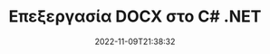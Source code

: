---
############################# Static ############################
layout: "auto-gen-editor"
date: 2022-11-09T21:38:32
draft: false
otherformats: doc docm dotx xls xlsx xlsm ppt pptx pptm mobi epub html mhtml txt xml csv pdf xps msg eml

############################# Head ############################
head_title: "DOCX Επεξεργαστής — Επεξεργασία DOCX στο C# .NET"
head_description: "Πώς να επεξεργαστείτε το DOCX στο C# .NET χρησιμοποιώντας μερικές γραμμές κώδικα; Χρησιμοποιήστε τα API επεξεργασίας εγγράφων του GroupDocs για να επεξεργαστείτε, να ενημερώσετε και να αποθηκεύσετε 30+ μορφές αρχείων."

############################# Header ############################
title: "Επεξεργασία DOCX στο C# .NET"
description: "Αποτελεσματική και ισχυρή επεξεργασία DOCX χρησιμοποιώντας την πλευρά του διακομιστή GroupDocs.Editor για API C# .NET, χωρίς τη χρήση λογισμικού όπως η Microsoft ή το Open Office."
bg_image: "https://cms.admin.containerize.com/templates/aspose/App_Themes/V3/images/bg/header1.png"
bg_overlay: false
button:
    enable: true
    icon: "fas fa-arrow-down"
    label: "Κατεβάστε δωρεάν δοκιμή"
    link: "https://downloads.groupdocs.com/editor/net"

############################# SubMenu ############################
submenu:
    enable: true

    left:
        img_alt: "GroupDocs.Editor for .NET"
        image: "https://cms.admin.containerize.com/templates/groupdocs/images/product-logos/90x90-noborder/groupdocs-editor-net.png"
        product: "GroupDocs.Editor"
        platform: ".NET"

    middle:
        button:

            # button loop
            - link: "https://apireference.groupdocs.com/editor/net"
              text: "Αναφορά API"

            # button loop
            - link: "https://github.com/groupdocs-editor"
              text: "Παραδείγματα κώδικα"

            # button loop
            - link: "https://products.groupdocs.app/editor/family"
              text: "Live Demos"

            # button loop
            - link: "https://purchase.groupdocs.com/pricing/editor/net"
              text: "Τιμολόγηση"

    right:
        link_download: "https://downloads.groupdocs.com/editor"
        link_learn: "https://docs.groupdocs.com/editor/net"
        link_buy: "https://purchase.groupdocs.com"

############################# About ############################
about:
    enable: true
    title: "Σχετικά με το API GroupDocs.Editor for .NET"
    content: |
        Το [GroupDocs.Editor for .NET](/el/editor/net/) Το API είναι μια σωστή επιλογή για την επεξεργασία εγγράφων και παρουσιάσεων του Microsoft Word, Excel, PowerPoint, Open Office. Το GroupDocs.Editor είναι ένα αυτόνομο API που είναι κατάλληλο για συστήματα διακομιστή και back-end όπου απαιτείται υψηλή απόδοση. Δεν εξαρτάται από κανένα λογισμικό όπως η Microsoft ή το Open Office.

############################# Steps ############################
steps:
    enable: true
    title_left: "Βήματα για την επεξεργασία του DOCX στο C#"
    content_left: |
        Το [GroupDocs.Editor for .NET](/el/editor/net/) παρέχει έναν εύκολο και απλό τρόπο για τους προγραμματιστές να επεξεργάζονται τα αρχεία DOCX χρησιμοποιώντας μερικές γραμμές κώδικα.
        * Δημιουργήστε μια παρουσία της κλάσης "Editor" με υποχρεωτική διαδρομή αρχείου ή ροή και προαιρετική κατηγορία "WordProcessingLoadOptions" και φορτώστε το αρχείο DOCX
        * Δημιουργήστε και ορίστε την παρουσία κλάσης «WordProcessingEditOptions» για τη μορφή αρχείου DOCX
        * Καλέστε τη μέθοδο `Editor.Edit()` και αποκτήστε έγγραφο DOCX σε μορφή HTML που είναι εύκολα επεξεργάσιμο με οποιοδήποτε πρόγραμμα επεξεργασίας WYSIWYG.
        * Καλέστε τη μέθοδο «Editor.Save()» και αποθηκεύστε το επεξεργασμένο αρχείο DOCX χρησιμοποιώντας την κλάση «WordProcessingSaveOptions»

        
    title_right: "Απαιτήσεις συστήματος"
    content_right: |
        Μια βασική επεξεργασία εγγράφων με τα API του GroupDocs.Editor for .NET μπορεί να γίνει εφαρμόζοντας μερικά εύκολα βήματα. Τα API μας υποστηρίζονται σε όλες τις μεγάλες πλατφόρμες και λειτουργικά συστήματα. Πριν εκτελέσετε τον παρακάτω κώδικα, βεβαιωθείτε ότι έχετε εγκαταστήσει τις ακόλουθες προϋποθέσεις στο σύστημά σας.

        * Λειτουργικά συστήματα: Microsoft Windows, Linux, MacOS
        * Περιβάλλοντα Ανάπτυξης: Microsoft Visual Studio, Xamarin, MonoDevelop
        * πλαίσια: .NET Framework, .NET Standard, .NET Core, Mono
        * Λήψη της πιο πρόσφατης έκδοσης του GroupDocs.Editor for .NET από το [NuGet](https://www.nuget.org/packages/groupdocs.editor)
        
    code: |        
        ```csharp
        // Load the DOCX file into Editor with the optional WordProcessingLoadOptions
        Editor editor = new Editor("source.docx", delegate { return new WordProcessingLoadOptions(); });

        // Create and adjust the edit options
        WordProcessingEditOptions editOptions = new WordProcessingEditOptions();

        // Open input DOCX document for edit — obtain an intermediate document, that can be edited
        EditableDocument beforeEdit = editor.Edit(editOptions);

        // Grab DOCX document content and associated resources from editable document
        string content = beforeEdit.GetContent();

        // Send the content to WYSIWYG-editor, edit it there, and send edited content back to the server-side
        // This step simulates a such operation
        string updatedContent = content.Replace("Subtitle", "Edited subtitle");

        // Grab edited content and resources from WYSIWYG-editor and create a new EditableDocument instance from it
        EditableDocument afterEdit = EditableDocument.FromMarkup(updatedContent, null);

        // Create a save options and select a desired output format
        WordProcessingSaveOptions saveOptions = new WordProcessingSaveOptions(Formats.WordProcessingFormats.Docx);

        // Save edited DOCX document to the file
        editor.Save(afterEdit, "edited.docx", saveOptions);
        ```
        
############################# Demos ############################
demos:
    enable: true
    title: "DOCX Ζωντανές επιδείξεις επεξεργασίας"
    content: |
        Επεξεργαστείτε το DOCX τώρα, μεταβαίνοντας στον ιστότοπο [GroupDocs.Editor Live Demos](https://products.groupdocs.app/editor/family).
        Η ζωντανή επίδειξη έχει τα ακόλουθα πλεονεκτήματα
        
############################# More Formats ############################
more_formats:
    enable: true
    title: "Άλλοι υποστηριζόμενοι συντάκτες"
    content: |
        Μπορείτε επίσης να επεξεργαστείτε άλλες μορφές αρχείων. Δείτε την πλήρη λίστα παρακάτω.


############################# Back to top ###############################
back_to_top:
    enable: true
---